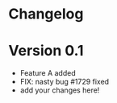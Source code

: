 # Changelog


# Version 0.1

- Feature A added
- FIX: nasty bug #1729 fixed
- add your changes here!
